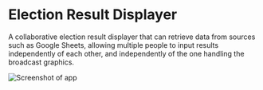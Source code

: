 # Election Result Displayer

A collaborative election result displayer that can retrieve data from sources such as Google Sheets, allowing multiple people to input results independently of each other, and independently of the one handling the broadcast graphics.

![Screenshot of app](https://andrewjin.me/images/erdscreenshot.png)